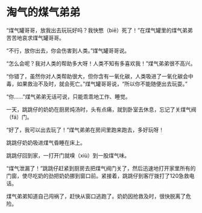 # 淘气的煤气弟弟

“煤气罐哥哥，放我出去玩玩好吗？我快憋（biē）死了！”在煤气罐里的煤气弟弟苦苦地哀求煤气罐哥哥。

“不行，放你出去，你会伤害到人类。”煤气罐哥哥说。

“怎么会呢？我对人类的帮助多大呀！人类不知有多喜欢我！”煤气弟弟很不高兴。

“你错了，虽然你对人类帮助很大，但你含有一氧化碳，人类吸进了一氧化碳会中毒，如果救治不及时，就会死亡。”煤气罐哥哥说，“所以你不能随便出去玩耍。”

“你……”煤气弟弟无话可说，只能乖乖地工作、睡觉。

一天，跳跳仔的奶奶在厨房炖汤时，头有点痛，就到卧室去休息，忘记了关煤气阀（fá）门。

“好了，我可以出去玩了！”煤气弟弟在房间里跑来跑去，多好玩呀！

跳跳仔奶奶吸进煤气昏睡在床上。

跳跳仔回到家，一打开门就嗅（xiù）到一股煤气味。

“煤气泄漏了！”跳跳仔赶紧到厨房去把煤气阀门关了，然后迅速地打开家里所有的门窗，使尽吃奶的劲把奶奶挪到窗口前。紧接着，跳跳仔到客厅拨打了120急救电话。

煤气弟弟知道自己闯祸了，赶快从窗口逃跑了。奶奶因抢救及时，很快脱离了危险。